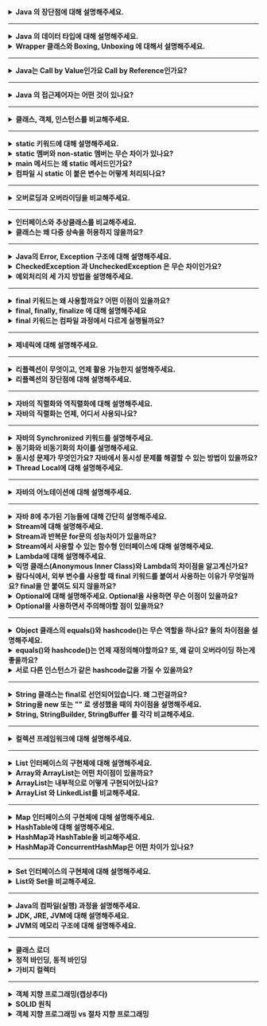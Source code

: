 <details>
    <summary><b>Java 의 장단점에 대해 설명해주세요.</b></summary>

> 먼저 자바의 장점에 대해서 설명해보겠습니다. 자바는 객체지향의 특징을 잘 살려서 개발할 수 있는 언어입니다.  
> 그리고 자바는 JVM 위에서 동작하기 때문에, 자바 프로그램은 운영체제에 관계 없이 실행할 수 있다는 장점이 있습니다.  
> 또한 자바의 가비지 컬렉터가 메모리를 자동으로 괸리해준다는 장점도 있습니다.  
> 자바의 단점으로는, 자바 코드가 실행되기 위해서는 바이트코드로 컴파일되고, 다시 한번 컴퓨터가 이해할 수 있는 기계어로 번역되어야 합니다.  
> 그렇기 때문에 속도가 느리다는 단점이 있습니다. 이 단점은 JIT 컴파일러와 같은 기술들로 많이 개선되었습니다.  
> 그리고 파이썬과 같은 언어에 비해 코드가 복잡하다는 단점도 있습니다.

- 장점
    - Java의 장점으로는 JVM에서 동작하기 때문에, 운영체제에 독립적이라는 점입니다.
    - Java는 객체지향의 특징을 잘 살려서 개발할 수 있는 언어입니다.
    - 또한 가비지 컬렉터에 의해 GC가 일어나서, 메모리 관리를 자동으로 해준다는 장점이 있습니다.<br>
- 단점
  - 단점으로는 바이트 코드로 컴파일되고, 이 바이트 코드가 다시 한번 컴퓨터가 이해할 수 있는 기계어로 번역되기 때문에, 수행속도가 비교적 느립니다.
  - 또한 python 과 같은 언어와 비교했을 때 코드가 다소 장황하다는 단점도 있습니다.

- 꼬리질문
  - JIT 컴파일러에 대해 설명해주실 수 있나요?
  - JIT 컴파일러의 어떤 점 때문에 앞서 말하신 단점이 개선된건지 설명해주실 수 있나요?
  - JVM 관련 질문
  - OOP 관련 질문
    - 자바가 객체지향의 특징을 잘 살렸다고 하셨는데, 예시를 하나 들어주실 수 있나요?
</details>

---

<details>
    <summary><b>Java 의 데이터 타입에 대해 설명해주세요.</b></summary>

> 자바의 데이터 타입에는 기본형 타입과 참조형 타입이 있습니다.  
> 기본형 타입은 정수형, 실수형, 문자, 논리 값을 직접 저장하는 타입을 말합니다.
> 참조형 타입은 기본형 타입을 제외한 나머지 타입으로, 힙 영역에 저장된 데이터의 주소가 변수에 저장된다는 특징이 있습니다.  
> 참조형 타입의 종류로는 클래스, 인터페이스, 열거형, 배열 등이 있습니다.

- Java 의 데이터 타입에는 primitive 타입과 reference 타입이 존재합니다. 
  - primitive 타입은 정수형, 실수형, 문자, 논리 값을 직접 저장하는 타입입니다.
  - reference 타입은 primitive 타입을 제외한 타입으로, reference 타입에는 힙 영역에 저장된 데이터의 메모리 주소를 저장합니다.
- 꼬리 질문
  - String은 기본형인가요, 참조형인가요?
</details>

<details>
    <summary><b>Wrapper 클래스와 Boxing, Unboxing 에 대해서 설명해주세요.</b></summary>

> 우선 래퍼 클래스는 기본형 타입을 객체로 감싼 클래스입니다. 프로그래밍을 하다 보면 객체 타입만을 받아야 하는 경우가 있는데, 기본형 타입을 객체 타입으로 취급해야 할 때 사용합니다.  
> 박싱은 기본형 타입을 래퍼 클래스로 감싸는 과정을 의미하고, 언박싱은 래퍼 클래스를 기본형 타입으로 꺼내는 과정을 의미합니다.

- 래퍼 클래스란 원시 타입의 데이터를 객체로 감싼 클래스입니다. 
  - 프로그래밍을 하다 보면 객체 타입만을 받을 수 있는 경우가 있는데, 원시 타입을 객체로 취급해야 할 때 사용합니다.
- 래퍼 클래스의 값을 변경할 수 없습니다. 값이 바뀌길 원한다면 새로운 값을 감싼 래퍼 클래스를 생성해야 합니다.
- 박싱은 원시 타입을 래퍼 클래스로 감싸는 과정을 의미하고, 언박싱은 래퍼 클래스를 기본형 데이터로 꺼내는 과정을 의미합니다.
- 꼬리질문
  - 오토박싱이라는 키워드에 대해 설명해주세요
  - JDK 1.5 부터는 박싱, 언박싱을 명시적으로 해주지 않아도 자동으로 해당 작업을 해주는 오토박싱, 오토언박싱이 가능합니다.
    - 오토박싱은 원시 타입의 데이터를 래퍼 클래스에 대입할 때 이루어집니다. 
    - 오토 언박싱은 래퍼 클래스의 값을 원시 타입으로 변환할 때 이루어집니다.
    - 오토박싱은 언뜻보면 원시 값을 편리하게 래퍼 클래스로 사용할 수 있어보이지만, 내부적으로는 객체 생성과 같은 비용이 나가는 동작이 포함되어있기 때문에, 의도하지 않은 오토박싱을 없애야 합니다.
</details>

---

<details>
    <summary><b>Java는 Call by Value인가요 Call by Reference인가요?</b></summary>

> 자바는 Call by Value입니다. 우선 기본형 타입을 전달할 때는 그 값을 복사해서 전달합니다.   
> 그리고 자바에서 래퍼런스 타입을 파라미터로 넘길 때, 레퍼런스 자체를 전달하는 것이 아니라 레퍼런스가 저장된 메모리 주소를 복사해서 전달합니다.  
> 그렇기 때문에, 메서드 내부에서 레퍼런스 타입의 파라미터를 재할당 한다고 해도, 메서드 밖의 원본에는 영향이 가지 않습니다.
> 이런 이유로, Call by Value입니다.

- Java는 모든 타입이 Call by Value로 동작합니다. 
  - C와 다르게 Java는 Reference Type을 전달할 때 레퍼런스 자체를 전달하는 것이 아니라, 레퍼런스가 저장된 메모리 주소를 복사해서 전달합니다.
  - 그렇기 때문에, 메서드 내부에서 reference type 파라미터에 객체를 재할당 한다고 해도, 원본에는 영향이 가지 않습니다.
</details>

---

<details>
    <summary><b>Java 의 접근제어자는 어떤 것이 있나요?</b></summary>

> Java의 접근 제어자에는 private, default, protected, public이 있습니다.  
> private은 멤버가 속한 클래스에서만 접근할 수 있게 하는 접근 제어자입니다.  
> default는 별다른 접근 제어자를 선언하지 않았을 때 적용되고, 클래스와 클래스가 속한 패키지 내부에서만 접근 가능합니다.  
> protected는 default 접근 제어자가 가능한 범위에 해당 클래스를 상속한 자식 클래스까지 접근을 허용합니다.  
> public은 프로젝트의 모든 클래스에서 접근 가능합니다.

- 접근 제어자란 클래스 멤버의 외부에서의 접근을 제어하는 키워드입니다. 
- 접근 제어자에는 private, default, protected, public 의 4가지가 존재합니다.
  - private 은 외부에서의 접근을 할 수 없도록 하는 접근 제어자입니다. 
  - default 접근 제어자는 Java에서 지원하는 기본 접근 제어자로, 별다른 접근 제어자를 선언하지 않으면 자동으로 default 접근 제어자가 적용됩니다. 같은 클래스 내부에서, 그리고 같은 패키지 내부의 다른 클래스에서 접근 가능합니다.
  - protected 은 default 접근 제어자의 적용 범위에서 상속받은 자식 클래스 까지 접근을 허용하는 접근제어자 입니다.
  - public 은 프로젝트 내부의 어디에서든 접근할 수 있는 접근 제어자입니다.
- 인터페이스의 메서드에 접근제어자를 붙여주지 않게 되면 접근 범위는 어떻게 되나요?
</details>

---

<details>
    <summary><b>클래스, 객체, 인스턴스를 비교해주세요.</b></summary> 

> 클래스란 서로 연관된 필드와 메서드로 이루어진 객체의 설계도라고 할 수 있습니다.  
> 객체는 클래스의 설계대로 구현될 대상을 의미합니다.  
> 인스턴스는 클래스를 통해서 구체화된 각각의 실체를 의미합니다.

- 클래스란 연관된 필드와 메서드로 이루어진 객체의 설계도라고 할 수 있습니다.
- 객체는 클래스의 설계대로 구현해야 할 대상을 의미합니다.
- 인스턴스는 클래스를 통해서 구체된화 각각의 실체를 의미합니다.
</details>

---

<details>
    <summary><b>static 키워드에 대해 설명해주세요.</b></summary> 

> static 멤버를 선언하면, 클래스가 로드되는 시점에 같이 초기화 되어서 인스턴스 생성 없이 사용할 수 있습니다.  
> 또한 static 멤버는 스태틱 영역에 생성되기 때문에, 모든 객체들이 공유할 수 있습니다. 그리고 처음 메모리에 할당되면 프로그램이 종료될 떄 까지 할당된 채로 존재합니다.

- 클래스에서 static 멤버를 선언하면, 해당 클래스가 Method 영역 메모리에 적재되는 시점에 같이 초기회되어 모든 객체가 공유할 수 있습니다.
- static 멤버는 처음 메모리에 적재되면 프로그램이 종료될 때 까지 할당된 채로 존재합니다.
</details>

<details>
    <summary><b>static 멤버와 non-static 멤버는 무슨 차이가 있나요?</b></summary>

> static 멤버는 클래스당 한번 생성됩니다. 그리고 Method 영역에 할당됩니다. 따라서 static 멤버는 인스턴스가 생성되지 않고도 사용할 수 있고, 모든 객체가 공유할 수 있습니다. 하지만 GC의 관리를 받을 수 없습니다.  
> non-static 멤버는 객체마다 각각 생성됩니다. 그리고 객체가 생성될 때 heap 영역에 할당됩니다. 객체가 사라지면 non-static 멤버도 함께 사라지고, GC의 관리를 받을 수 있습니다.

- 생성 시점
  - static 멤버는 클래스당 한번 생성됩니다. 
  - 하지만 non-static 멤버는 클래스의 인스턴스마다 생성됩니다. 
- 메모리 영역
  - static 멤버는 JVM 메모리의 Method 영역에 적재됩니다. 따라서 static 멤버는 인스턴스가 생성되기 전에도 사용할 수 있습니다. 대신 프로그램이 종료될 때 까지 존재합니다.
  - 하지만 non-static 멤버는 인스턴스화될 때 Heap 영역에 할당됩니다. 그래서 GC의 관리를 받을 수 있다는 장점이 있습니다. 객체가 사라지면 non static 멤버도 사라집니다.</p>
- 꼬리질문
  - 그럼 non-static 멤버는 메모리 공간의 어디에 저장되나요?
  - non-static inner 클래스와 static inner 클래스의 차이점은 무엇인가요?
    - non-static inner가 인스턴스화되기 위해서는 먼저 바깥 클래스를 인스턴스화되어야 하고, 이 과정에서 클래스 외부 참조가 생깁니다. 그렇기 때문에 외부 클래스가 더이상 사용되지 않아도 내부 클래스가 유지된다면 GC의 대상이 되지 않습니다  
    - static inner 클래스는 외부 참조가 없기 때문에, 내부 참조를 생성하기 위해 일회용으로 생성된 바깥 클래스는 GC의 대상이 되어 제거됩니다.
  - static 메서드는 오버라이딩될까요?
    - 되지 않습니다. static 메서드는 컴파일 시점에 어떤 타입의 메서드가 실행될지 정해집니다. 
    - 반면에 오버라이딩된 메서드는 런타임 시점에 어떤 타입의 메서드가 실행될 지 결정됩니다.
    - 메서드가 실행될 시점이 서로 다르기 때문에 static과 오버라이딩은 어울릴 수 없습니다.
</details>

<details>
    <summary><b>main 메서드는 왜 static 메서드인가요?</b></summary> 

> main 메서드는 프로그램의 시작점이기 때문에, main 메서드가 선언된 클래스가 인스턴스화되지 않고 실행되어야 합니다. 그렇기 때문에 main 메서드는 static이어야 합니다.

- main 메서드는 프로그램의 시작점입니다. main 메서드가 선언된 클래스가 인스턴스화되지 않고 실행되어야 하기 때문에 main 메서드는 static이어야 합니다.
</details>

<details>
    <summary><b>컴파일 시 static 이 붙은 변수는 어떻게 처리되나요?</b></summary>

> static 변수는 클래스 로딩 시점에 Method 영역에 초기화됩니다.

- static 변수는 클래스 로딩 시점에 Method 영역에 초기화됩니다.
</details>

---

<details>
    <summary><b>오버로딩과 오버라이딩을 비교해주세요.</b></summary> 

> 오버로딩은 메서드의 이름은 동일하지만, 파라미터의 종류와 개수를 다르게 하여 정의하는 방식입니다.  
> 그리고 오버라이딩은 부모 클래스 혹은 인터페이스의 메서드를 동일한 시그니처로 재정의하는 방식을 의미합니다.

- 오버로딩은 메서드의 이름은 동일하지만, 파라미터의 종류와 개수를 다르게 하여 정의하는 방식입니다.
- 그리고 오버라이딩은 부모 클래스 혹은 인터페이스의 시그니처가 동일한 메서드를 재정의하는 방식입니다.
  - 오버라이딩 한 메서드의 리턴 타입은 부모 클래스의 메서드 리턴 타입과 동일해야 하거나, 리턴 타입의 자식 클래스여야 합니다.
</details>

---

<details>
    <summary><b>인터페이스와 추상클래스를 비교해주세요.</b></summary> 

> 추상 클래스는 abstract 키워드가 붙은 클래스로, 추상 메서드가 있다면 상속 받은 클래스는 해당 메서드를 오버라이딩 해야합니다.  
> 추상 클래스는 공통되는 필드와 메서드들을 상위 클래스로 추상화하고, 하위 클래스에서 그 기능을 확장하고자 할 때 사용합니다.  
> 인터페이스는 interface 키워드로 생성할 수 있고, 상수와 추상 메서드, default 메서드 등을 가지고 있습니다.  
> 인터페이스는 인터페이스를 구현한 클래스들이 같은 동작을 한다는 것을 보장하기 위해 사용합니다. 다중 상속을 위해서 사용할 수도 있습니다.

- 추상 클래스
  - 추상클래스는 abstract 키워드가 붙은 클래스를 의미합니다.  
  - 추상 메서드가 없어도 추상 클래스로 만들 수 있지만, 추상 메서드가 있다면 반드시 추상 클래스로 선언해야 합니다.  
  - 추상 메서드의 목적은 인스턴스를 생성하기 위함이 아니라, 상속을 위한 부모 클래스로 활용하기 위합입니다.
  - 추상클래스는 클래스들이 공통 멤버(필드, 메서드)들이 많아서 공통점들을 상위 클래스로 추상화하고 싶을 때 사용합니다. 
- 인터페이스
  - 인터페이스는 interface 키워드로 생성하고, 상수와 추상 메서드, 혹은 default 메서드만을 가지고 있습니다.
  - 인터페이스는 구체 클래스가 같은 동작을 한다는 것을 보장하기 위해 사용합니다. 혹은 다중 상속을 하고 싶을 때 사용합니다.
- 꼬리 질문
  - 추상 메서드?
    - 추상 메서드에 final과 static 키워드를 붙일 수 있나요?
  - 어느 상황에 추상 클래스를 사용하고, 어느 상황에 인터페이스를 사용할 것 같나요?(본인 생각)
</details>

<details>
    <summary><b>클래스는 왜 다중 상속을 허용하지 않을까요?</b></summary> 

> 자바는 클래스의 다중 상속 시 생기는 다이아몬드 문제를 언어 차원에서 막기 위해 다중 상속을 허용하지 않습니다.  
> 여기에서 다이아몬드 문제란, 상속구조가 다이아몬드 형태로 이루어져 있을 때 어느 부모 쪽의 메서드를 호출해야할지 모호해지는 문제를 의미합니다.  
> 하지만, 인터페이스는 다중 상속을 지원합니다. 인터페이스의 추상 메서드는 구체화되어있지 않기 때문에, 다중 상속을 받아도 문제가 되지 않습니다.

- 자바는 클래스의 다중 상속 시 생기는 다이아몬드 문제를 언어적으로 막기 위해 다중 상속을 허용하지 않습니다.  
  - 다이아몬드 문제란, 상속구조가 다이아몬드 형태로 이루어져 있을 때 부모 클래스 두 곳에서 모두 동일한 메서드를 오버라이딩했다면, 어느 쪽 메서드를 호출해야 할지 몰라 충돌이 발생하는 문제입니다.  
  - 인터페이스는 다중 상속을 지원합니다. 상위 여러 인터페이스를 다중 상속받아도 상위 인터페이스의 메서드는 구체화가 되어있지 않기 때문에, 다이아몬드 문제가 발생하지 않습니다.
  - 다만 default 메서드로 이루어져 있을 경우에는, 인터페이스를 구현하는 쪽에서 상위 인터페이스의 메서드를 호출하는 식이 아니라, 직접 메서드를 구현해야 합니다.
</details>

---

<details>
    <summary><b>Java의 Error, Exception 구조에 대해 설명해주세요.</b></summary>

> 우선 Error와 Exception은 Throwable 클래스를 상속하고 있습니다.  
> Throwable 클래스를 상속받음으로써 에러와 예외는 발생한 오류 상황에 대한 메세지 관리와, 오류의 원인들을 연결해서 출력하는 기능을 갖습니다.  
> 에러와 예외는 오류의 심각도를 기준으로 각기 다르게 사용됩니다.  
> Error는 프로그래머가 대처하기 어려운, 심각한 오류를 의미합니다.  
> Exception은 프로그래머가 대처할 수 있고, 혹은 직접 발생시켜 프로그램의 흐름을 제어할 수 있는 오류를 의미합니다.

- 우선 Error와 Exception은 Throwable 를 상속받고 있습니다.  
- Throwable 클래스는 getMessage와 printStackTrace 메서드가 있습니다.
- 따라서 에러와 예외는 공통적으로 발생한 오류 상황에 대한 메세지를 관리하고, 오류의 원인들을 연결해서 출력하는 기능을 갖고 있습니다.

- 꼬리 질문
  - Error와 Exception의 차이는 뭘까요?
    - Error는 프로그래머가 대처하기 어려운 오류를 의미합니다. 대표적으로 StackOverFlow와 OutOfMemory 에러가 있습니다.  
    - Exception은 프로그래머가 대처할 수 있고, 혹은 직접 발생시켜 프로그램의 흐름을 제어할 수 있는 오류를 의미합니다. 대표적으로 NPE가 있습니다.   
     
</details>

<details>
    <summary><b>CheckedException 과 UncheckedException 은 무슨 차이인가요?</b></summary> 

> CheckedException은 컴파일 시점에 해당 예외를 catch하는지 확인합니다. 해당 예외를 잡지 않으면 컴파일 에러가 발생하기 때문에, 반드시 예외를 해결하도록 강제합니다.  
> CheckedException이 발생하면 트랜잭션을 rollback시키지 않고 commit합니다.  
> 그에 반해 UncheckedException은 해당 예외를 잡아서 처리해도 되고, 잡지 않아도 됩니다.  
> 개발자의 실수, 혹은 사용자의 실수에 의해 예외가 발생하는 경우 처리를 위임하는 방식으로 사용할 수 있습니다.  
> UnckeckedException이 발생하면 트랜잭션이 rollback됩니다.

- CheckedException은 컴파일 시점에 해당 예외를 catch하는지 확인합니다.
  - 해당 예외를 잡지 않으면 컴파일 에러가 발생하기 때문에, 반드시 예외를 해결하도록 강제합니다.
  - CheckedException이 발생하면 트랜잭션을 rollback 시키지 않고 commit합니다.
- UncheckedException은 컴파일 시점에 해당 예외를 체크하지 않습니다.
  - 해당 예외를 잡아서 처리해도 되고, 잡지 않아도 됩니다.
  - 개발자의 실수, 혹은 사용자의 실수에 의해 예외가 발생할 경우 처리를 위임하는 방식으로 사용할 수 있습니다.
  - UncheckedException이 발생하면 트랜잭션이 rollback됩니다.
- Exception과 트랜잭션 관련한 포스팅: https://sup2is.github.io/2021/03/04/java-exceptions-and-spring-transactional.html

- 꼬리 질문
  - 지원자님은 Checked와 Unchecked 중에 어떤 예외를 선호하시나요? 이유와 함께 설명해주세요 
</details>

<details>
    <summary><b>예외처리의 세 가지 방법을 설명해주세요.</b></summary>

> 첫 번째 방법은 예외를 복구하는 방법입니다. 예외가 발생하면 문제를 해결해서 정상적인 상태로 되돌려 놓는 방법으로, 예외가 발생해도 어플리케이션은 정상적으로 동작합니다.  
> 두 번째 방법은 예외를 회피하는 방법입니다. 예외를 처리하지 않고 호출한 쪽으로 예외를 전달하는 방식으로, 호출한 쪽에서 처리하는 것이 최선일 때 사용하는 것이 좋습니다.  
> 세 번째 방법은 예외를 전환하는 방법입니다. 예외를 처리하지 않지만 적절한 예외로 변환해서 던지는 방법입니다. 좀 더 명확한 의미로 예외를 발생시키기 위한 방법입니다.
</details>

---

<details>
    <summary><b>final 키워드는 왜 사용할까요? 어떤 이점이 있을까요?</b></summary> 

> final 키워드를 사용함으로써 변경 가능성을 최소화할 수 있습니다.  
> final 키워드를 변수에 사용하면, 해당 변수는 상수가 되기 때문에 상태를 추적할 필요가 사라집니다.  
> 또한 final 키워드를 활용해 객체 자체를 불변으로 만든다면, 객체 역시 상태를 추적하지 않고 단순하게 사용할 수 있습니다.  
> 이를 통해 코드의 사이드이펙트를 줄이고, 디버깅 시 이점을 줄 수 있다고 생각합니다.

- final 키워드는 상태를 변경시킬 수 없게 만들기 위해 사용합니다.
  - final 변수를 선언할 경우, 한번 초기화된 경우 변수가 저장하는 값을 변경할 수 없습니다.
  - final 메서드를 선언할 경우, 하위 클래스가 해당 메서드를 오버라이딩 할 수 없습니다.
  - final 클래스를 선언할 경우, 해당 클래스는 상속 불가능한 클래스가 됩니다.
- 객체 세상에서 final을 사용하는 이유를 생각해보면, 변경 가능성을 최소화한다는 이점이 있습니다. 
  - final 키워드를 사용하면, 해당 변수는 상수로서 존재하기 때문에, 상태값을 추적할 필요가 사라집니다.
  - 이를 통해 코드의 사이드이펙트를 줄이고, 디버깅 시 이점을 줄 수 있다고 생각합니다.

- 꼬리 질문
  - 불변 객체의 장단점(이펙티브 자바 - 아이템 17)
</details>


<details>
    <summary><b>final, finally, finalize 에 대해 설명해주세요</b></summary> 

> final은 변수, 메서드, 클래스 등에 선언하여 변경되거나 오버라이딩, 상속될 수 없음을 명시하는 키워드입니다.
> finally는 try - catch 구문 동작 이후 꼭 실행되어야 할 동작을 작성하는 코드 구문입니다.
> finalize는 GC가 해당 객체가 더이상 참조되지 않는다고 판단할 때 호출하는 메서드입니다.

> finally 실행중에 예외가 
</details>

<details>
    <summary><b>final 키워드는 컴파일 과정에서 다르게 실행될까요?</b></summary> 

> final 변수를 참조하고 있는 java 파일이 컴파일 될 때 해당 참조를 상수로 변환하여 컴파일합니다.
</details>

---

<details>
    <summary><b>제네릭에 대해 설명해주세요.</b></summary>

> 제네릭은 타입 안정성을 높여주고 형변환의 번거로움을 줄여주는 기능입니다.   
> 제네릭이 있기 전에는 컬렉션에서 객체를 꺼낼 때 마다 형변환을 해주어야 했고, 잘못된 타입을 넣었다면 형변환 시 예외가 발생했습니다. 
> 하지만 제네릭을 사용하면 컬렉션이 담을 수 있는 타입을 컴파일러에게 알려줘서, 형변환 체크를 컴파일 시점에 할 수 있게 됩니다.

  ```java
  class NonGeneric{
    List numbers = Arrays.asList(1, 2, 3, 4, 5, 6);
    int sum = 0;
    for (Object number : numbers) {
      sum += (int) number;
    }
  }
  
  class Generic{
    List<Integer> numbers = Arrays.asList(1, 2, 3, 4, 5, 6); // 잘못된 타입이 들어왔다면 컴파일 시점에 이를 검사할 수 있음
    int sum = 0;
    for (Integer number : numbers) {
        sum += number; // 불필요한 형변환이 사라짐
    }
  }
  ```

- 꼬리 질문
  - 와일드카드에 대해서 설명해주세요
</details>

---

<details>
    <summary><b>리플렉션이 무엇이고, 언제 활용 가능한지 설명해주세요.</b></summary> 

> 리플렉션은 메모리에 올라와있는 클래스에 대한 정보들을 가져와 동적으로 인스턴스화하고 활용할 수 있도록 하는 API 입니다.  
> 리플렉션은 Class 객체를 통해서 생성자, 메서드, 필드, 어노테이션 등의 자세한 정보를 가져올 수 있습니다.  
> 뿐만 아니라 해당 클래스 정보를 통해 인스턴스화하고, 메서드를 실행하며, 필드의 값을 변경하는 등의 작업도 가능합니다.  
> 리플렉션은 컴파일 타임에는 어떤 클래스를 사용해야 할지 모르지만, 런타임 시점에서 특정 클래스를 사용해야 할 경우에 활용합니다.

- 리플렉션은 메모리에 올라와있는 클래스에 대한 정보들을 가져오는 기능입니다.  
- 리플렉션 API는 Class 인스턴스를 통해 사용할 수 있습니다. 클래스 객체를 통해서 생성자, 메서드, 필드, 어노테이션 등의 정보를 가져올 수 있습니다.  
- 단순히 정보를 가져오는 것 뿐만 아니라, 클래스의 인스턴스를 만들고, 메서드를 실행하며, 필드의 값을 변경할 수도 있습니다.  
- 그리고 클래스의 요소들이 private로 감춰져 있다고 해도, 해당 요소의 접근 가능 여부를 변경하여 직접 접근할 수도 있습니다.  
- 작성 시점에는 어떤 클래스를 사용해야 할지 모르지만, 런타임 시점에서 클래스를 사용해야 할 경우에 활용합니다.

- 꼬리 질문
  - Spring 에서 리플렉션이 사용되는 예시를 설명해주세요
  - Spring의 DI에서 리플렉션이 사용됩니다.
</details>

<details>
    <summary><b>리플렉션의 장단점에 대해 설명해주세요.</b></summary> 

> 리플렉션의 장점으로는, 클래스의 타입을 알지 못해도 런타임 시점에 동적으로 클래스를 인스턴스화하고 조작하는 등의 유연한 프로그래밍이 가능하다는 점입니다.  
> 이런 장점을 활용해서 프레임워크, 라이브러리, 디버깅 및 테스트 도구 등을 설계할 수 있습니다.  
> 리플렉션의 단점으로는, 런타임 시점에 클래스에 대한 정보를 가져오므로 성능 이슈가 있습니다.  
> 또한 private로 감쳐줘 있는 필드, 메서드들을 그대로 가져올 수 있으므로, 내부가 노출되면서 추상화가 깨지는 단점이 있습니다.

- 장점
  - 리플렉션은 클래스의 타입을 알지 못해도, 이를 런타임 시점에 동적으로 생성하고 조작하는 등의 유연한 프로그래밍이 가능합니다.  
    - 이런 장점을 활용하여 프레임워크, 라이브러리, 디버깅 및 테스트 도구 등을 설계합니다. 사용자가 어떤 클래스를 만들지 알 수 없기 때문입니다.  
- 단점
  - 런타임 시점에 클래스에 대한 정보를 가져오므로 성능 이슈가 있습니다.  
  - 또한 private로 감춰져 있는 필드, 메서드들을 그대로 갖고 올 수 있으므로, 내부가 노출되면서 추상화가 깨집니다.  
  - 이런 이유들로, 개발자를 위한 도구를 만드는 등 리플렉션을 사용해야만 하는 경우가 아니라면 사용하지 않는 것이 좋다고 생각합니다.
</details>

---

<details>
    <summary><b>자바의 직렬화와 역직렬화에 대해 설명해주세요.</b></summary> 

> 자바의 직렬화, 역직렬화 자바 시스템 내부에서 사용되는 데이터를 외부의 자바 시스템에서도 사용할 수 있도록 바이트 형태로 변환, 그리고 객체로 다시 변환하는 기술을 통틀어 의미합니다.  
> 직렬화를 하기 위해서는 직렬화하고자 하는 클래스가 Serializable 마커 인터페이스를 구현해야 합니다.  
> 역직렬화가 되기 위해서는 직렬화 대상인 클래스 파일이 class path에 존재해야 합니다. 그리고 동일한 serialVersionUID를 가지고 있어야 합니다.

- 자바의 직렬화와 역직렬화란 자바 시스템 내부에서 사용되는 데이터를 외부의 자바 시스템에서도 사용할 수 있도록 바이트 형태로 변환, 그리고 객체로 다시 변환하는 기술을 통틀어 의미합니다.  
- 직렬화를 하기 위해서는 직렬화하고자 하는 클래스가 Serializable 마커 인터페이스를 구현해야 합니다.  
- 역직렬화가 되기 위해서는 직렬화 대상인 클래스가 class path에 존재해야 합니다. 그리고 동일한 serialVersionUID를 가지고 있어야 합니다.  
- serialVersionUID의 경우, 별도로 선언하지 않으면 직렬화 과정에서 해시 값으로 설정됩니다. 이때 클래스의 버전이 변경된다면 해당 값도 바뀌기 때문에, 역직렬화 시 예외가 발생하게 됩니다.  
- 그래서 자바에서는 serialVersionUID을 직접 설정하고 관리하는 것을 추천합니다.  

- transient : 직렬 대상에서 제외하고자 하는 변수에 선언하는 키워드입니다.  
</details>

<details>
    <summary><b>자바의 직렬화는 언제, 어디서 사용되나요?</b></summary> 

> 자바의 직렬화는 메모리에 올라가 있는 데이터 그대로 영속화하고자 할 때, 혹은 데이터를 전송하고자 할 때 주로 사용됩니다.  
> 직렬화 기본 조건만 지키면 바로 직렬화/역직렬화가 가능하여 자바 시스템끼리는 전달받은 데이터를 객체로 바로 사용할 수 있기 때문입니다.  
> 실제로는 자바 시스템에서 캐시에 직렬화된 데이터를 저장하는 등으로 활용합니다.

- 자바의 직렬화는 자바 시스템에서 최적화되어있습니다. 직렬화 기본 조건만 지키면 바로 직렬화/역직렬화 할 수 있습니다. 자바 시스템에선 전달받은 데이터를 기존 객체로 바로 사용할 수 있습니다.  
- 그럻기 때문에, 자바의 직렬화는 JVM의 메모리에 올라가 있는 데이터 그대로 영속화하고자 할 때, 혹은 데이터를 전송하고자 할 때 주로 사용됩니다.  
- 실제로는 자바 시스템에서 캐시에 직렬화된 데이터를 저장하는 방식으로 사용된다고 합니다.
</details>

---

<details>
    <summary><b>자바의 Synchronized 키워드를 설명해주세요.</b></summary> 

> Synchronized 키워드는 자바에서 동기화를 위해 사용하는 키워드입니다.  
> 멀티 쓰레드 환경에서 여러 스레드가 동시에 공유 자원에 접근하려고 할 때 race condition이 발생할 수 있습니다.  
> 이를 방지하기 위해 자바는 Synchronized 키워드로 공유 자원에 대해 단 하나의 스레드만을 접근할 수 있게 하여 동기화를 수행합니다.

- Synchronized 키워드는 자바에서 동기화를 위해 사용하는 키워드입니다.  
- 멀티 쓰레드 환경에서 여러 스레드가 동시에 공유 자원에 접근하려고 할 때 race condition이 발생할 수 있습니다.  
- 이를 방지하기 위해 자바는 Synchronized 키워드로 공유 자원에 대해 단 하나의 스레드만을 접근할 수 있게 하여 동기화를 수행합니다.

- race condition이란?
  - race condition이란 공유 자원에 대해 둘 이상의 스레드가 동시에 접근하려고 하는 상태를 의미합니다.  
  - 여러 스레드가 접근하는 순서에 따라 공유 자원의 상태가 달라질 수 있는 상태입니다. 

- synchronized 키워드의 사용 유형과 각각의 차이
  1. synchronized 메서드
     - 자신이 포함된 인스턴스에 lock을 겁니다.  
     - 만약 같은 타입이지만 서로 다른 인스턴스인 경우 lock이 공유되지 않아 동기화가 발생하지 않습니다.  
     - 만약 synchronized 키워드가 두개 이상이라면, 해당 메서드가 실행된 인스턴스 내부의 모든 synchronized의 접근까지 lock이 걸리게 됩니다.  
  2. static synchronized 메서드
     - static의 성질이 그대로 적용되어, 클래스 단위로 lock이 걸립니다. non-static synchronized 메서드와 lock을 공유하지 않습니다.  
  3. synchronized block
     - 메서드 내부에 동기화가 필요한 부분에만 lock을 겁니다.  
     - synchronized block의 인자로 lock을 걸 대상을 받습니다.  
     - 하나의 인스턴스에서 서로 다른 lock을 갖도록 하려면, 각각의 block에 다른 객체를 인자로 전달해야 합니다.

- volatile : https://jeong-pro.tistory.com/227
- atomic
- 이펙티브 자바
</details>

<details>
    <summary><b>동기화와 비동기화의 차이를 설명해주세요.</b></summary> 

> 동기란 요청한 작업이 끝나기 전까지 다른 요청이 실행될 수 없고, 그 자리에서 결과가 주어져야 함을 의미합니다.  
> 비동기란 한 요청이 완료되었는지 여부와 상관없이 다음 요청을 실행할 수 있음을 의미합니다.
</details>

<details>
    <summary><b>동시성 문제가 무엇인가요? 자바에서 동시성 문제를 해결할 수 있는 방법이 있을까요?</b></summary>

> 동시성 문제란 공유 자원에 대해 여러 스레드가 동시에 접근할 때 발생하는 문제입니다.  
> 동시성 문제가 발생하기 전에 예방하는 방법은 객체를 불변 객체로 만드는 것입니다. 객체가 절대 변할 필요가 없으니 스레드에 안전해집니다.  
> 만약 불변 객체로 만들 수 없다면, synchronized 같은 키워드로 동시성 처리를 해줄 수 있습니다.  
> 혹은 concurrent 패키지의 클래스들을 활용하여 동시성을 해결할 수 있습니다.  
> 만약 스레드 사이에 간섭이 없어야 하는 데이터를 관리하고 싶으면 Thread Local을 이용합니다.

- 동시성 문제란 동일한 공유 자원에 대해 여러 스레드가 동시 접근할 때 발생하는 문제입니다.  
- 자바에서의 동시성 문제는 인스턴스 필드(heap) 혹은 정적 필드(static)에서 발생합니다.  
- 자바에서 동시성 문제를 해결하기 위해 우선 객체가 시간에 따라 변하는 상태를 갖을 필요가 있는지 분석하는 것입니다. 만약 그럴 필요가 없다면 불변 객체로 만들어 동시성 문제를 해결할 수 있습니다.  
- 만약 불변 객체로 만들 수 없다면, synchronized 같은 키워드로 동시성 처리를 해줄 수 있습니다.
- 혹은 concurrent 패키지의 클래스들을 활용하여 동시성을 해결할 수 있습니다.
- 만약 스레드 사이에 간섭이 없어야 하는 데이터를 관리하고 싶으면 Thread Local을 이용합니다.
</details>

<details>
    <summary><b>Thread Local에 대해 설명해주세요.</b></summary> 

> Thread Local이란 스레드 사이에 간섭 없이 데이터를 관리하게 해주는 Java의 기능입니다. 혹은 하나의 스레드 내부에서 파라미터 전달 없이 값을 공유하고 싶을 때 사용하는 기능입니다.  
> Thread Local 객체를 생성해 값을 setting해주고, 필요할 때 값을 꺼내는 식으로 사용할 수 있습니다.  
> 쓰레드 풀 환경에서 Thread Local을 사용할 경우 반드시 Thread Local에 저장된 값을 remove 해줘야 합니다.  
> 쓰레드 풀 환경에서는 쓰레드가 소멸되지 않기 때문에, 다른 요청에 의해 이전 요청의 데이터가 조회될 위험이 있기 때문입니다.

- 쓰레드 풀이 사용해본 경험이 있다면 말씀해주세요, 혹은 Spring에서 사용되는 기술을 아시나요?
  - Thread Local은 Spring Security에서 사용자의 인증 정보를 전파할 때 사용하고, 그 밖에 쓰레드 기준으로 동작해야 하는 기능을 구현할 때 사용합니다.

- 트랜잭션 매니저에서 Thread Local이 사용되는 과정에 대해 설명해주세요
</details>


---

<details>
    <summary><b>자바의 어노테이션에 대해 설명해주세요.</b></summary> 

> 어노테이션은 주석이라는 의미를 갖지만, 실제로는 컴파일 시점과 런타임 시점에 코드를 어떻게 처리해야 할 지 정보를 전달하는 기능을 합니다.  
> 자바에서 기본적으로 제공하는 어노테이션이 있고, 커스텀 어노테이션을 만들기 위해 제공하는 메타 어노테이션이 있습니다.  
> 커스텀 어노테이션을 만들어 원하는 로직의 흐름을 처리하고, 반복되는 코드를 줄일 수 있습니다.

- 커스텀 어노테이션을 만들기 위해 어떻게 해야하나요?  
  - 우선 @interface 키워드로 어노테이션 클래스를 선언하고, 클래스 선언부 위에 메타 어노테이션을 명시합니다.  
  - Retention 어노테이션으로 어노테이션의 유지기간을 정하고, Target 어노테이션으로 적용 대상을 정합니다.  
  - 몸통에는 어노테이션의 필드 타입을 정의할 수 있습니다. enum, String, 기본형, 기본형 배열만을 타입으로 가질 수 있습니다.  
  - 그 밖에 어노테이션을 상속할 수 있는지 여부, 동일한 어노테이션을 연속적으로 달 수 있는지 여부 등을 명시하는 어노테이션을 추가할 수 있습니다.  
  - 이렇게 어노테이션을 정의했다면, 이제 활용하고자 하는 코드에 어노테이션을 추가하여 컴파일, 런타임 시점에 원하는 동작을 처리를 해줄 수 있습니다.

- Spring에서 어노테이션을 활용해봤던 경험, 혹은 커스텀 어노테이션을 정의해봤던 경험이 있나요?  
  - ArgumentResolver 사용 경험
  - Controller, Service, Repositoroy, Component
</details>

---

<details>
    <summary><b>자바 8에 추가된 기능들에 대해 간단히 설명해주세요.</b></summary>

> Java 8에는 크게 람다, 스트림 API, Optional, default 메서드와 추가되었습니다.  
> 람다란 일종의 익명 함수로, 메서드에 전달할 수 있는, 간결한 표현식입니다.  
> 스트림이란 컬렉션에 저장된 데이터들을 선언형으로 처리할 수 있도록 함수들을 제공하는 API 입니다.  
> Optional이란 null이 올 수 있는 값을 감싸는 Wrapper 클래스입니다.   
> default 메서드란 구현체와의 하위호환성을 유지하면서 인터페이스에 기능을 추가할 수 있도록 해주는 메서드입니다.
</details>

<details>
    <summary><b>Stream에 대해 설명해주세요.</b></summary> 

> Stream이란 컬렉션에 저장된 데이터들을 선언형으로 처리할 수 있도록 함수들을 제공하는 API 입니다.  
> Stream의 특징으로는 컬렉션으로부터 스트림 객체를 생성하기 때문에, 원본 컬렉션 데이터를 변경하지 않는다는 점이 있습니다.  
> 또한 Stream은 일회용이기 때문에, 한번 사용이 완료된 Stream을 다시 사용하려고 하면 예외가 발생합니다.  
> Stream의 장점은 람다식을 활용하여 간결하게 데이터 처리 코드를 작성할 수 있다는 점입니다.  
> 그리고 parallel Stream, 혹은 parallel 메서드를 사용하는 것 만으로 여러 쓰레드를 이용하여 병렬 데이터 처리가 가능합니다.  

- Stream의 연산 종류에 대해 설명해주세요  
  - Stream의 연산은 생성, 가공, 결과 만들기의 순으로 진행됩니다.  
  - 생성하는 단계에서는 데이터를 기반으로 Stream 객체를 생성합니다.  
  - 가공하는 단계에서는 원본 데이터를 가공하는 중간 연산들이 진행됩니다. 중간 연산의 반환값은 Stream이기 때문에, 여러 중간 연산들을 체이닝할 수 있습니다.  
  - 결과 만들기 단계에서는 가공된 데이터로부터 원하는 결과물을 만드는 단계입니다.  
- 선언형의 의미가 뭔가요?  
  - 선언형이란 데이터 처리를 위해 직접 코드를 구현하는 것이 아니라 DB의 질의와 같이 선언만 하면 된다는 뜻을 의미합니다.  
- 컬렉션과 Stream 차이는 뭔가요?  
  - 컬렉션과 Stream의 가장 큰 차이는 데이터를 언제 계산하느냐입니다.  
  - 컬렉션은 계산된 결과가 저장되어있는 자료구조입니다. 따라서 요소를 컬렉션에 저장하기 전에 계산이 되어있어야 합니다.  
  - 반면 스트림은 요청할 때만 요소를 계산하는 고정된 자료구조입니다.  
  - 둘의 차이에는 내부 반복과 외부 반복도 있습니다.  
  - 컬렉션은 명시적으로 for문을 통해 외부 반복을 합니다. 하지만 스트림은 스트림 API에서 실질적인 반복이 구현되어있고, 사용하는 입장에서는 어떤 동작을 해야할지만 알려주면 됩니다.

</details>

<details>
    <summary><b>Stream과 반복문 for문의 성능차이가 있을까요?</b></summary>

> 조건에 따라 다릅니다.  
> 기본형 타입에 대한 간단한 데이터 처리를 하는 경우 for-loop이 컴파일러 수준에서 최적화가 잘 되어있기 때문에 스트림보다 성능이 좋습니다.  
> 하지만, 기본형이 아니라 참조형 타입을 사용하거나, 혹은 반복 동작 자체가 cost가 많이 드는 작업이라면 Stream이 더 좋은 성능을 냅니다.

- for문과 Stream.forEach()의 비교
</details>

<details>
    <summary><b>Stream에서 사용할 수 있는 함수형 인터페이스에 대해 설명해주세요.</b></summary> 

> 함수형 인터페이스는 함수를 1급 객체처럼 다루기 위해 추가된 개념으로, 추상메서드가 하나뿐인 인터페이스를 의미합니다.  
> 람다식이 함수형 인터페이스를 반환하기 때문에, Stream API의 인자로 람다식을 전달하여 간결한 코드 작성이 가능합니다.  

- 함수형 프로그래밍이란?
</details>

<details>
    <summary><b>Lambda에 대해 설명해주세요.</b></summary>

> 람다란 일종의 익명 함수로, 메서드에 전달할 수 있는 간결한 표현식입니다.  
> 람다식은 익명 클래스에 비해 코드가 간결하다는 장점이 있는데, 함수형 인터페이스 덕분에 간결한 표현식인 람다로 메서드에 전달할 수 있게 됩니다.  
> 함수형 인터페이스는 추상 메서드가 하나뿐인 인터페이스로, 파라미터의 타입으로 함수형 인터페이스와 동일한 형태의 람다식만을 활용할 수 있습니다.  
> 람다식은 재사용이 불가능하다는 단점이 있습니다.  
> 그리고 중복되는 람다 식이 여러번 사용되면 오히려 코드가 지저분해질 수 있습니다.
</details>

<details>
    <summary><b>익명 클래스(Anonymous Inner Class)와 Lambda의 차이점을 알고계신가요?</b></summary> 

> 익명 클래스는 이름이 없는 클래스로, 클래스 또는 인터페이스의 메서드를 오버라이드하여 상속 없이 인스턴스화 할 수 있습니다.  
> 익명 클래스의 특징으로는 추상 메서드가 여러개여도 사용할 수 있다는 점과, 자기 자신 인스턴스를 참조할 수 있다는 점입니다. 익명 클래스는 this를 통해 자기 자신의 인스턴스를 참조할 수 있습니다.  
> 하지만 람다식은 그 자체로 표현식이고, 별도의 구현을 하지 않습니다.  
> 람다식의 특징으로는 추상 메서드가 오로지 하나인 함수형 인터페이스에만 사용할 수 있다는 점과, 자기 자신을 참조할 수 없다는 점입니다. 람다식 내부에서 this를 사용하면 바깥 인스턴스를 참조하게 됩니다.  
</details>

<details>
    <summary><b>람다식에서, 외부 변수를 사용할 때 final 키워드를 붙여서 사용하는 이유가 무엇일까요? final을 안 붙여도 되지 않을까요?</b></summary> 

> 람다식에서 사용하는 외부 지역변수가 final 특징이 있어야 하는 이유는 멀티 쓰레드 환경에서 외부 지역변수가 항상 최신값임을 보장하기 위함입니다.  
> 람다식에서 외부 변수의 값을 변경하면 안되는 이유는 JVM 메모리 구조와 연관이 있습니다.
> 스태틱 변수, 인스턴스 변수와 다르게 지역변수는 스택 영역에 값이 존재하고, 스택 영역은 스레드마다 고유한 메모리 영역을 할당받습니다.  
> 스택 영역의 특징 때문에 람다식에서 외부 지역 변수를 사용할 때에는 값을 복사해옵니다.  
> 멀티 쓰레드 환경에서 값을 복사해온다면 그 값이 최신값이라는 것을 보장할 수 없기 때문에, 바뀌지 않는 값이어야 한다는 제약이 필요합니다.  

- 그럼 지역변수는 항상 final이 붙어있어야 하나요?
  - 람다식에서 외부 지역변수를 사용할 때 해당 지역변수는 final이거나 effectively final이여야 합니다.  
  - 이 말 뜻은, final이 아니라고 할지라도 final의 속성을 가지고 있어야 함을 의미하고, 즉 값이 바뀌면 안됩니다.  
</details>


<details>
    <summary><b>Optional에 대해 설명해주세요. Optional을 사용하면 무슨 이점이 있을까요?</b></summary> 

> Optional이란 null이 올 수 있는 값을 감싼 Wrapper class 입니다.  
> null일 수 잆는 값을 다룰 때 이전에는 null check를 필수로 해야 했습니다.  
> 이런 방식은 코드가 번잡해지고, 개발자의 실수로 놓칠 수 있습니다.  
> 이 문제를 해결하고자 Optional이 추가되었고, null일 가능성이 있는 값을 Optional로 감싸서 null로 인한 예외를 명시적으로 처리하도록 할 수 있습니다.  
> Optional에는 null일 수 있는 값에 대한 다양한 정적 팩토리 메서드와 멤버 메서드들을 제공해줘서 간결한 코드로 null을 컨트롤 할 수 있게 해줍니다.


- orElse와 orElseGet의 차이점을 아시나요?
  - orElse는 파라미터로 값을 필요로 합니다. 그에 비해 orElseGet은 파라미터로 Supplier 함수형 인터페이스를 받습니다.
  - 만약 orElse 의 파라미터로 특정 동작을 하는 메서드의 반환값을 전달해준다면, null 여부와 상관없이 해당 메서드는 반드시 실행되어서 "값이 없을 때만 함수 실행" 이라는 목적을 달성할 수 없습니다.
  - 때문에 "null일 때만 함수 실행"이라는 동작을 하고자 할 때에는 orElseGet을 사용해야 합니다.

</details>
<details>
    <summary><b>Optional을 사용하면서 주의해야할 점이 있을까요?</b></summary> 

> Optional은 null을 반환하면 오류가 발생할 가능성이 높은 경우에 결과 없음을 명시하고자 반환값에만 사용해야 합니다.  
> 그리고 Optional에 있는 값이 null인지 판단하지 않고 꺼내면 NPE 대신 다른 예외가 발생할 수 있습니다.  
> 또한 Optional을 올바르지 않게 사용하면 코드의 가독성이 떨어진다는 점도 있습니다.  
> 올바른 Optional 사용을 위해선, 우선 Optional 자체에 null을 할당해서는 안되고, 빈 값인 경우에는 empty를 사용합니다.  
> 그리고 값을 꺼낼 때 isPresent와 get을 조합해서 꺼내지 말고, orElse~~로 시작하는 메서드로 꺼냅니다.  
> 그 밖에 단순히 값을 전달하는 목적으로 Optional을 사용하지 말고, 생성자, 수정자, 메서드 파라미터 등에 사용하지 않도록 합니다.
</details>

---

<details>
    <summary><b>Object 클래스의 equals()와 hashcode()는 무슨 역할을 하나요? 둘의 차이점을 설명해주세요.</b></summary> 

> equals는 2개의 객체가 동일한지 검사하는 메서드입니다. Object에 구현되어있는 equals는 두 객체의 주솟값을 비교합니다. 즉, 동일성을 확인합니다.  
> hashcode는 객체의 유일한 int값을 반환합니다. 기본적으로 저장된 주솟값을 활용합니다. hashcode는 HashMap, HashTable과 같은 자료구조에 값을 저장하기 위한 위치를 정할 때 사용합니다.  
</details>

<details>
    <summary><b>equals()와 hashcode()는 언제 재정의해야할까요? 또, 왜 같이 오버라이딩 하는게 좋을까요?</b></summary> 

> equals와 hashcode는 해시를 사용하는 자료구조에 우리가 정의한 동등성 비교를 규칙으로 객체를 저장하고 싶을 때 함께 재정의해야 합니다.  
> equals를 정의하게 되면 객체의 동등성을 비교할 수 있지만, hashcode를 정의해주지 않게 되면 equals의 결과가 true인 두 객체를 저장할 때 문제가 발생하기 때문입니다.  
> hash를 사용하는 자료구조는 객체를 비교할 때 hashcode의 리턴값을 먼저 비교하고, hash값이 같다면 그 후에 equals의 결과를 확인합니다. 즉, 둘이 다른 hash 값을 가지고 있다면 그 즉시 다른 객체라고 결론짓습니다.  
> 그렇다면 우리가 의도한 대로 자료구조에 저장되지 않기 때문에, equals와 hashcode는 같이 재정의해야합니다.

- equals와 hashcode는 hash를 사용하는 자료구조에 우리가 정의한 동등성 비교를 규칙으로 객체를 저장하고 싶을 때 함께 재정의해야합니다.  
- 우선, equals는 만약 주솟값의 비교가 아니라, 객체가 가지고 있는 값의 비교를 통해 객체가 동등한지 검사하고 싶을 때 정의할 수 있을 것입니다.  
- equals를 재정의함으로써 객체의 값으로 비교가 가능해졌지만, hashcode를 같이 재정의 해주지 않으면 hash를 사용하는 자료구조에 equals의 결과가 true인 두 객체를 저장할 때 문제가 발생합니다.  
- hash를 사용하는 자료구조는 객체를 비교할 때 hashcode의 리턴값을 먼저 비교하고, 둘이 다른 hash 값을 가지고 있다면 그 즉시 다른 객체라고 결론짓습니다.  
- 그렇다면 우리가 의도한 대로 자료구조에 저장되지 않기 때문에, equals와 hashcode는 같이 재정의해야합니다.

- 그럼 hash를 사용하는 자료구조에는 넣을 필요가 없는, 단순히 값 비교를 통해 객체 동등성을 파악하고자 할 때에는 equals만 정의해도 되겠네요?
  - 그렇지 않습니다. 협업 환경, 혹은 인수인계가 되고 코드가 레거시가 될 수 있는 환경에서, equals만 재정의하고 hashcode를 재정의 하지 않는다면 이 객체를 hash 자료구조에 담고 싶어하는 다른 개발자의 코드에서 오작동이 발생할 수 있습니다.  
  - 이런 위험한 상황을 예방하기 위해 hashcode도 같이 재정의하는 것이 좋다고 생각합니다.
</details>

<details>
    <summary><b>서로 다른 인스턴스가 같은 hashcode값을 가질 수 있을까요?</b></summary> 

> 가질 수 있습니다. hashcode의 리턴 타입은 int 이고, int는 4바이트의 크기를 갖습니다.  
> int가 포함할 수 있는 범위의 자료형은 hashcode가 중복되지 않겠지만, String이나 자바 객체같은 경우에는 hash 값이 겹치는 경우가 발생합니다.  
> 그렇기 때문에 다른 인스턴스가 같은 hash값을 가질 가능성이 있습니다.

- 그럼 hash값이 같고 equals가 다른 두 객체는 해시 자료구조에서 어떻게 저장되나요?
  - hash를 사용하는 자료구조에서 객체를 비교할 때 hash값이 같다면 equals로 객체를 비교하기 때문에, 서로 다른 객체로 각각 저장됩니다.
- Java hashMap에서 사용되는 해시 충돌 해결방식 : Seperate Channing
</details>


---

<details>
    <summary><b>String 클래스는 final로 선언되어있습니다. 왜 그런걸까요?</b></summary> 

> String이 불변 클래스로 선언된 이유는 String Constant Pool에 저장함으로써 메모리를 효율적으로 관리하고, 스레드에 안전하게 사용하기 위함입니다.  
> String은 자바의 설계자가 예상한, 가장 많이 쓰일 것 같은 자료형입니다. 그렇기 때문에 동일한 값의 String 객체가 중복 생성되는 것을 방지하기 위해 Constant Pool에 리터럴을 저장하고 공유하기 위해 불변으로 설계하였습니다.  
> String이 final 클래스인 이유는, Constant Pool에 저장되기 때문에, 상속을 막기 위함입니다. 만약 상속이 가능하면 String Constant Pool에서 해당 객체가 하위 어느 클래스인지 알 수 없게 되기 때문입니다.  
> 또한 String은 자주 쓰이는 자료형이기 때문에, 불변으로 설계하여 외부에서 동기화 관련한 코드가 없도록 하였습니다.

- String은 불변객체의 특성 때문에 Hash 관련 자료구조에 key로 쓰일 때 이점이 있는데요, 무슨 이점이 왜 있을까요?  
  - String은 불변객체이기 때문에 hashcode를 오버라이딩하여, 아직 hash를 계산한적이 없을 때에만 연산을 수행하고 계산한 값이 있다면 그 값을 그대로 참조합니다.  
  - 이런 hash 값 캐싱 덕분에 hash 자료구조에서 키로 자주 사용될 수록 성능 향상이 있습니다.
</details>


<details>
    <summary><b>String을 new 또는 "" 로 생성했을 때의 차이점을 설명해주세요.</b></summary> 

> 동일한 문자열을 가지는 두 String을 생성한다 할 때, String을 new 키워드로 생성하면 각각의 String 객체를 heap 메모리에 생성하게 됩니다.  
> 하지만, String을 리터럴로 생성하게 되면, 해당 문자열은 String Constant Pool에 저장되어서, 만약 이미 해당 리터럴이 존재한다면 리터럴이 저장된 주솟값을 참조하게 됩니다.  
> 즉, 동일한 리터럴에 대한 개별적인 객체가 생성되지 않고, 동일한 주솟값을 참조하게 됩니다.  
</details>

<details>
    <summary><b>String, StringBuilder, StringBuffer 를 각각 비교해주세요.</b></summary> 

> String은 불변 클래스이고, StringBuilder와 StringBuffer는 가변 클래스입니다.  
> String은 불변이기 때문에, String변수에 새로운 문자열 값이 할당되면 이전의 값을 수정하는 것이 아니라, 새로운 값으로 참조가 일어납니다.  
> 기존의 값이 더이상 쓰이지 않게 되면 GC의 대상이 되어 할당이 해제됩니다. 이런 특성 때문에 만약 자주 수정되는 문자열의 경우 성능이 떨어집니다.  
> 이런 경우에 사용할 수 있는 클래스가 StringBuilder, StringBuffer입니다.  
> StringBuilder와 StringBuffer는 공통적으로 AbstractStringBuilder를 상속합니다.  
> 이 추상 클래스는 배열인 value에 문자들을 저장하기 때문에, 문자열에 대한 추가, 수정 삭제가 동일한 객체에 대해 수행되는 것입니다.  
> 두 클래스의 차이는 동기화 여부입니다. StringBuilder는 동기화를 지원하지 않는 반면에, StringBuffer는 내부적으로 동기화와 관련한 키워드를 사용하여 멀티 쓰레드에서 사용할 수 있도록 처리해놓았습니다.

- JDK 1.5이후로 바뀐 String + 연산에 대해 설명해주실 수 있나요?
  - 한줄에 + 연산자를 통해 문자열을 합치는 경우에는 컴파일러가 이를 StringBuilder로 변환합니다.  
  - 반복문, 혹은 여러 줄에 걸쳐 concat 연산 등을 하는 경우에는 매 연산마다 StringBuilder가 생성됩니다.  
  - 그렇기 때문에 하나의 코드라인에서 + 연산자로 문자열을 합쳐서 할당할 경우에는 String 타입에 + 연산자로 사용해도 효율적입니다.
</details>

---

<details>
    <summary><b>컬렉션 프레임워크에 대해 설명해주세요.</b></summary> 

> 컬렉션 프레임워크란 자바에서 다수의 데이터를 저장하고 관리할 수 있도록 기능을 제공해주는 요소들의 집합입니다.  
> 배열은 크기가 고정되어있는데 반해 컬렉션 프레임워크의 자료구조들은 데이터를 가변적으로 저장할 수 있습니다.  
> 또한 데이터 삽입, 탐색, 삭제 등의 다양한 기능들을 직접 구현하지 않고 컬렉션 프레임워크의 기능들을 이용하여 편리하게 개발할 수 있습니다.  
> 주요 클래스 및 인터페이스로는 List, Map, Set, Stack, Queue가 있습니다.
</details>

---

<details>
    <summary><b>List 인터페이스의 구현체에 대해 설명해주세요.</b></summary> 

> List의 구현체로는 ArrayList, LinkedList, Vector가 있습니다.  
> 구현체들의 공통점은 객체를 일렬로 늘어놓은 구조로, 데이터를 인덱스로 접근할 수 있다는 특징입니다.  
> ArrayList는 내부에서 Object 배열에 데이터를 저장합니다.  
> LinkedList는 Node라는 내부 클래스끼리의 인접 참조로 데이터를 저장합니다.  
> Vector는 ArrayList와 같이 Object 배열로 데이터를 저장합니다. 차이점은 동기화 처리가 되어있어 한번에 하나의 쓰레드만 Vector에 접근할 수 있다는 점입니다.  
</details>

<details>
    <summary><b>Array와 ArrayList는 어떤 차이점이 있을까요?</b></summary> 

> 배열은 크기가 고정이지만, ArrayList는 용량을 초과한다면 자동으로 크기를 늘린다는 가변적인 특징을 갖고 있습니다.  
> 배열은 초기화시 크기를 명시해줘야 하지만, ArrayList는 경우에 따라 초기 용량을 지정해줄 수도 있고, 하지 않아도 됩니다.  
> 배열은 기본형과 참조형 타입 모두를 저장할 수 있지만, ArrayList는 참조형 타입만을 저장할 수 있습니다.

- 배열의 length와 size 간의 라이프사이클
  - 논리적인 크기(size)는 초기화 시 0이고, ArrayList에 데이터가 추가됨에 따라 크기(size)가 증가합니다.
</details>

<details>
    <summary><b>ArrayList는 내부적으로 어떻게 구현되어있나요?</b></summary> 

**🆀 배열로 구현되어있으면 크기가 꽉 찬 경우 일반 배열처럼 예외가 발생할텐데 ArrayList 는 어떻게 무한히 데이터를 받을 수 있을까요?** 

> ArrayList는 기본적으로 Object 타입의 배열과 int형 size 필드가 있습니다.  
> 초기화 시 경우에 따라 static으로 미리 선언되어있는 빈 배열을 활용하여 초기화합니다.  
> add 연산의 경우 size가 배열의 크기와 같다면, grow 메서드를 호출해 배열의 크기를 늘립니다.  
> grow 호출과 상관 없이 값을 배열에 저장하고, size 변수를 +1 해줍니다. 

- add 연산의 시간복잡도는 어떻게 되나요?
  - 크기를 재산정해주는 로직 때문에, 배열의 크기가 늘어난다면 O(N), 크기가 늘어나지 않는다면 O(1)의 시간복잡도를 갖습니다.
- 삭제 로직이 어떻게 되는지 아시나요?
  - index를 받으면 index에 해당하는, 지워질 값을 임시 변수에 저장합니다.  
  - 그 후 지워질 값 이후부터 마지막 요소의 값까지를 삭제되는 index위치로 옮깁니다.  
  - 그 후 GC에 의해 마지막 객체가 할당 해제가 되도록 size 인덱스에 있는 객체를 null 처리합니다. 
**※ Ref**

- https://f-lab.kr/blog/java-backend-interview-1

</details>


<details>
    <summary><b>ArrayList 와 LinkedList를 비교해주세요.</b></summary> 

> ArrayList는 데이터를 저장하기 위해 내부적으로 Object 배열을 사용합니다.  
> 그에 비해 LinkedList는 데이터를 저장하기 위해 Node라는 내부 클래스를 사용하고, 이 Node끼리의 인접 연결 형태로 저장합니다.  
> 둘은 동작 유형에 따라 성능 차이가 있습니다.  
> 특정 데이터를 검색할 경우, ArrayList는 인덱스 기반의 자료구조이기 때문에 O(1)의 시간복잡도를 갖지만, LinkedList는 첫 요소부터 순차탐색을 진행해야 하기 때문에 최악의 경우 O(N)의 시간복잡도를 갖습니다.  
> 데이터를 삽입/삭제하는 경우, ArrayList는 경우에 따라 내부 배열을 복사하는 과정을 거쳐야 하기 때문에 최악의 경우 O(N)의 시간복잡도를 갖지만, LinkedList는 노드 간의 참조 상태만 변경하면 되기 때문에 O(1)의 시간복잡도를 갖습니다.  
> 다만 LinkedList는 중간의 원소를 삽입/삭제하는 경우에 index만큼 검색을 해야하므로, 최악의 경우 O(N)의 시간복잡도를 갖습니다.   
</details>

---


<details>
    <summary><b>Map 인터페이스의 구현체에 대해 설명해주세요.</b></summary> 

- Map은 키와 value 쌍으로 데이터를 저장하는 자료구조입니다. 키는 중복 저장될 수 없지만, 값은 중복저장될 수 있습니다.  
- Map은 List와 다르게 값들이 순차적으로 관리되는 것이 아니라, key를 통해 value값을 얻어오는 방식으로 관리합니다.   
- Map 인터페이스의 주요 구현체로는 HashMap, HashTable, LinkedHashMap, TreeMap 등이 있습니다.  
- HashMap은 해시 기법을 사용하여 key와 value에 해당하는 객체를 저장하는 컬렉션입니다. key에 대한 순서를 보장하지 않습니다. 그리고 스레드에 안전하지 않습니다.  
- Hashtable은 HashMap과 내부 구조는 비슷하지만 동기화와 관련한 키워드로 메서드들이 정의되어있어 스레드에 안전하다는 특징이 있습니다.  
- LinkedHashMap은 HashMap의 구조를 갖지만 key-value쌍이 저장되는 순서를 보장한다는 특징이 있습니다.  
- TreeMap은 이진트리를 기반으로 key,value를 저장하는 컬렉션입니다. TreeMap은 값을 저장할 때 즉시 정렬한다는 특징이 있습니다.  

</details>

<details>
    <summary><b>HashTable에 대해 설명해주세요.</b></summary> 

- HashTable은 컬렉션 프레임워크 이전부터 존재하던 클래스로, 호환을 위해 Map을 구현하도록 설계를 변경해서 남겨놓았습니다.  
- HashTable은 스레드에 안전하다는 특징이 있고, key와 value에 Null이 들어올 수 없습니다. 
</details>

<details>
    <summary><b>HashMap과 HashTable을 비교해주세요.</b></summary> 

- HashMap은 스레드에 안전하지 않은 반면, HashTable은 동기화를 지원해주기 때문에 스레드에 안전합니다.  
- HashMap은 key와 value에 null을 허용하지만, HashTable은 null을 허용하지 않습니다.  
- HashMap은 성능 개선을 위해 지속적으로 업데이트되고 있지만, HashTable은 호환을 위해 구조만 변경했을 뿐 구현에 지속적인 변화가 없습니다.

- HashMap이 어떻게 개선되었는지 예시를 들어줄 수 있나요?  
  - HashMap은 해시 충돌을 해결하기 위해 Seperate Chaning을 이용하는데, 기존에 연결 리스트만을 이용했을 때 요소개수가 많아지면 선형 시간만큼 성능이 안좋아지는 문제가 있었습니다.  
  - 이를 보완하고자 요소 개수가 일정 수치보다 더 많아지면 연결 리스트에서 트리로 변경하여 저장하는 식으로 성능을 개선하였습니다.
- 그럼 멀티쓰레드 환경에서는 HashTable 사용이 필수적인가요? 다른 대안이 있는지, 그 이유는 뭔가요?  
  - ConcurrentHashMap을 쓰는 것이 성능상 더 좋습니다.  
  - HashTable은 인스턴스에 lock을 걸지만, ConcurrentHashMap은 조작중인 엔트리 단위로 lock을 걸기 때문에 비교적 성능이 더 좋습니다.
</details>

<details>
    <summary><b>HashMap과 ConcurrentHashMap은 어떤 차이가 있나요?</b></summary> 

- HashMap은 동기화 처리를 해주지 않아서 스레드에 안전하지 않습니다. 대신 싱글 스레드에서 사용할 때 ConcurrentHashMap에 비해 성능이 더 좋습니다.  
- ConcurrentHashMap은 사용되고 있는 Entry 객체에 대해서, 추가 혹은 삭제 연산 시에만 synchronized를 겁니다. 따라서 쓰레드에 안전하게 사용할 수 있습니다.  
- 또한, HashMap은 key, value에 null을 허용하지만, ConcurrentHashMap은 key, value에 null을 허용하지 않습니다.
</details>

--- 

<details>
    <summary><b>Set 인터페이스의 구현체에 대해 설명해주세요.</b></summary> 

- Set은 순서가 보장되지 않는 집합이며, 데이터를 중복허용하지 않는 컬렉션입니다. Map의 key-value 구조에서 key 대신 value가 쓰여 value를 key로써 관리하는 컬렉션입니다.  
- HashSet은 hash 기법으로 데이터를 저장하는 구현체입니다.  
- TreeSet은 데이터의 추가 삭제 시 자동으로 정렬해주는 Set입니다.  
- LinkedHashSet은 데이터의 저장된 순서를 보장해주는 Set입니다.

- LinkedHashSet이 어떻게 순서 보장?
</details>

<details>
    <summary><b>List와 Set을 비교해주세요.</b></summary>

- List는 index로 데이터를 조회할 수 있는 반면에, Set은 index로 특정 아이템을 조회할 수 없습니다.  
- List는 중복되는 요소를 저장할 수 있는 반면에, Set은 중복을 허용하지 않습니다.  
- 객체가 존재하는지 확인하는 contains 메서드의 시간복잡도는 List가 O(N)인데 반해 Set은 O(1)을 갖습니다.  

- 언제 List를 사용하고 언제 Set을 사용하는게 좋을까요?  
  - List는 index 기반으로 순회하거나, index 위치에 있는 값을 조회하고 싶을 때 사용하면 좋을 것 같습니다.  
  - Set은 중복을 허용하지 않고 원하는 객체를 빠르게 조회하고자 할 때 사용하면 좋을 것 같습니다.

**※ Reference**

- [기술 면접에서 list와 set의 차이를 물어보는 이유](https://www.youtube.com/watch?v=CMgpTGs_N_w)

</details>

--- 

<details>
    <summary><b>Java의 컴파일(실행) 과정을 설명해주세요.</b></summary> 

- java 파일을 작성하고 컴파일을 하게 되면 컴파일러에 의해 JVM이 실행시킬 수 있는 자바 바이트 코드로 컴파일됩니다.  
- 컴파일된 자바 바이트 코드는 클래스 로더에게 전달되어 필요한 클래스들을 JVM의 메모리 영역에 올립니다.  
- 메모리 영역에 올라온 바이트 코드들은 실행 엔진에 의해 실행됩니다.  

- 인터프리터와 JIT 컴파일러
  - 자바는 원래 인터프리터 기반의 언어였습니다. 인터프리터는 컴파일 언어에 비해 실행시간이 느리다는 단점이 있기 때문에, 자바는 인터프리터와 함께 JIT 컴파일러를 도입하였습니다.  
  - JIT 컴파일러는 런타임 시 바이트 코드를 기계어로 번역하는 컴파일러로, 기계로 변환된 코드를 캐시에 저장하고 코드가 중복 실행되면 컴파일된 기계어를 재사용하는 방식으로 성능을 향상시켰습니다.
</details>

<details>
    <summary><b>JDK, JRE, JVM에 대해 설명해주세요.</b></summary> 

> 먼저 JVM에 대해서 설명드리면, JVM은 자바 가상 머신으로, 자바 바이트 코드를 운영체제에 맞게 실행시켜주는 가상 머신입니다. JVM은 자바 인터프리터, JIT 컴파일러, GC로 구성되어있습니다.  
> JRE는 우리가 작성한 코드가 JVM에서 정상적으로 작동하기 위한 환경을 제공해줍니다. 우리가 작성한 코드에는 Java에서 기본적으로 제공해주는 클래스들이 존재하고, 그리고 여러 클래스 파일들을 JVM에 적재할 수 있어야 합니다.  
> 이를 위해 JRE에는 JVM과 함께 Java Class Library가 존재하여 기본적인 자바 클래스들을 제공하고, 클래스 로더가 존재하여 필요한 클래스들을 JVM의 메모리 영역에 올릴 수 있습니다.  
> JDK는 자바 어플리케이션을 개발하고 실행할 수 있는 도구들을 제공하는 개발 키트입니다. JDK에는 JRE와 함께 자바 컴파일러, 디버거 등이 포함되어 있습니다.
</details>

<details>
    <summary><b>JVM의 메모리 구조에 대해 설명해주세요.</b></summary> 

> JVM의 메모리 구조는 스레드가 공유하는 힙, 메서드 영역과 스레드별로 생성되는 스택, 네이티브 메서드 스택, PC 레지스터로 구성되어있습니다.  
> 힙 영역은 new 키워드로 생성되는 객체와 배열들이 저장되는 영역으로, GC의 대상이 되는 영역입니다.  
> 메서드 영역은 클래스의 각종 필드 정보와 메서드 정보, 데이터 타입 정보, static 변수, Runtime Constant Pool 등이 위치하는 영역입니다.  
> 스택 영역은 지역변수, 파라미터, 리턴 값 등이 생성되는 영역입니다. 메서드가 실행되면서 스택에 쌓이고 메서드 실행이 끝나면 사라집니다.  
> 네이티브 메서드 스택은 자바로 작성되지 않은 메서드를 다루는 영역입니다. 스택과 마찬가지로 네이티브 메서드가 실행되면 쌓이게 됩니다.  
> PC 레지스터는 멀티 스레드 환경에서 정상적인 실행을 보장하기 위한 영역으로, 현재 스레드가 최근에 실행한 명령의 주솟값을 저장하는 영역입니다.

- 레퍼런스 타입이 저장되는 위치(메서드 내부의 레퍼런스 & 클래스 인스턴스 내부의 레퍼런스)
- 네이티브 메서드는 왜 사용되나요? 어느 경우에 사용되나요?
- Runtime Constant Pool vs String Constant Pool : https://8iggy.tistory.com/229
  - GC 공부하면서 다시 수정
- 힙 영역의 내부 구조에 대해서 설명해주실 수 있나요?  
  - 힙 영역은 효율적인 GC를 위해 Young Generation, Old영역, Perm 영역으로 구성되어있습니다.  
  - GC에 따른 영역 설명은 다음 시간에 계속...
</details>

---

<details>
    <summary><b>클래스 로더</b></summary> 
</details>

<details>
    <summary><b>정적 바인딩, 동적 바인딩</b></summary> 
</details>

<details>
    <summary><b>가비지 컬렉터</b></summary>
</details>

---

<details>
    <summary><b>객체 지향 프로그래밍(캡상추다)</b></summary>
</details>

<details>
    <summary><b>SOLID 원칙</b></summary>
</details>

<details>
    <summary><b>객체 지향 프로그래밍 vs 절차 지향 프로그래밍</b></summary>
</details>